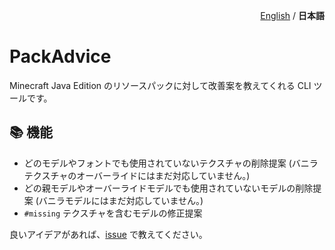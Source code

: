<p align="right"><a href="README.md">English</a> / <b>日本語</b> </p>

# PackAdvice

Minecraft Java Edition のリソースパックに対して改善案を教えてくれる CLI ツールです。

## 📚 機能

- どのモデルやフォントでも使用されていないテクスチャの削除提案 (バニラテクスチャのオーバーライドにはまだ対応していません。)
- どの親モデルやオーバーライドモデルでも使用されていないモデルの削除提案 (バニラモデルにはまだ対応していません。)
- `#missing` テクスチャを含むモデルの修正提案

良いアイデアがあれば、[issue](https://github.com/sya-ri/PackAdvice/issues/new?template=new-feature.md) で教えてください。
